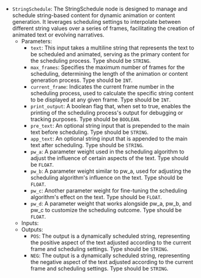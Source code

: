 - `StringSchedule`: The StringSchedule node is designed to manage and schedule string-based content for dynamic animation or content generation. It leverages scheduling settings to interpolate between different string values over a series of frames, facilitating the creation of animated text or evolving narratives.
    - Parameters:
        - `text`: This input takes a multiline string that represents the text to be scheduled and animated, serving as the primary content for the scheduling process. Type should be `STRING`.
        - `max_frames`: Specifies the maximum number of frames for the scheduling, determining the length of the animation or content generation process. Type should be `INT`.
        - `current_frame`: Indicates the current frame number in the scheduling process, used to calculate the specific string content to be displayed at any given frame. Type should be `INT`.
        - `print_output`: A boolean flag that, when set to true, enables the printing of the scheduling process's output for debugging or tracking purposes. Type should be `BOOLEAN`.
        - `pre_text`: An optional string input that is prepended to the main text before scheduling. Type should be `STRING`.
        - `app_text`: An optional string input that is appended to the main text after scheduling. Type should be `STRING`.
        - `pw_a`: A parameter weight used in the scheduling algorithm to adjust the influence of certain aspects of the text. Type should be `FLOAT`.
        - `pw_b`: A parameter weight similar to pw_a, used for adjusting the scheduling algorithm's influence on the text. Type should be `FLOAT`.
        - `pw_c`: Another parameter weight for fine-tuning the scheduling algorithm's effect on the text. Type should be `FLOAT`.
        - `pw_d`: A parameter weight that works alongside pw_a, pw_b, and pw_c to customize the scheduling outcome. Type should be `FLOAT`.
    - Inputs:
    - Outputs:
        - `POS`: The output is a dynamically scheduled string, representing the positive aspect of the text adjusted according to the current frame and scheduling settings. Type should be `STRING`.
        - `NEG`: The output is a dynamically scheduled string, representing the negative aspect of the text adjusted according to the current frame and scheduling settings. Type should be `STRING`.
